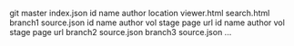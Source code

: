 git
    master
        index.json
            id
                name
                author
                location
        viewer.html
        search.html
    branch1
        source.json
            id
            name
            author
                vol
                stage
                    page
                    url
            id
            name
            author
                vol
                stage
                    page
                    url
    branch2
        source.json
    branch3
        source.json
    ...